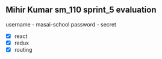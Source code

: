 ## Mihir Kumar sm_110 sprint_5 evaluation

username - masai-school
password - secret

-   [x] react
-   [x] redux
-   [x] routing
